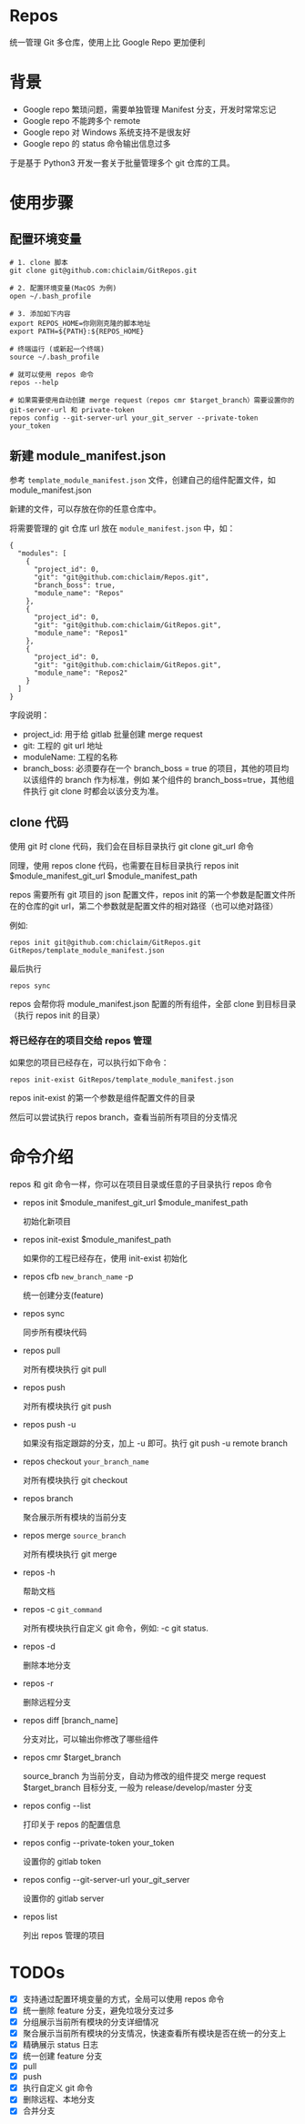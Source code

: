# Repos
统一管理 Git 多仓库，使用上比 Google Repo 更加便利

# 背景
- Google repo 繁琐问题，需要单独管理 Manifest 分支，开发时常常忘记
- Google repo 不能跨多个 remote
- Google repo 对 Windows 系统支持不是很友好
- Google repo 的 status 命令输出信息过多

于是基于 Python3 开发一套关于批量管理多个 git 仓库的工具。


# 使用步骤

## 配置环境变量

```
# 1. clone 脚本
git clone git@github.com:chiclaim/GitRepos.git

# 2. 配置环境变量(MacOS 为例)
open ~/.bash_profile

# 3. 添加如下内容
export REPOS_HOME=你刚刚克隆的脚本地址
export PATH=${PATH}:${REPOS_HOME}

# 终端运行 (或新起一个终端)
source ~/.bash_profile

# 就可以使用 repos 命令
repos --help

# 如果需要使用自动创建 merge request（repos cmr $target_branch）需要设置你的 git-server-url 和 private-token
repos config --git-server-url your_git_server --private-token your_token

```


## 新建 module_manifest.json

参考 `template_module_manifest.json` 文件，创建自己的组件配置文件，如 module_manifest.json

新建的文件，可以存放在你的任意仓库中。

将需要管理的 git 仓库 url 放在 `module_manifest.json` 中，如：

```
{
  "modules": [
    {
      "project_id": 0,
      "git": "git@github.com:chiclaim/Repos.git",
      "branch_boss": true,
      "module_name": "Repos"
    },
    {
      "project_id": 0,
      "git": "git@github.com:chiclaim/GitRepos.git",
      "module_name": "Repos1"
    },
    {
      "project_id": 0,
      "git": "git@github.com:chiclaim/GitRepos.git",
      "module_name": "Repos2"
    }
  ]
}
```

字段说明：

- project_id: 用于给 gitlab 批量创建 merge request
- git: 工程的 git url 地址
- moduleName: 工程的名称
- branch_boss: 必须要存在一个 branch_boss = true 的项目，其他的项目均以该组件的 branch 作为标准，例如 某个组件的 branch_boss=true，其他组件执行 git clone 时都会以该分支为准。


## clone 代码

使用 git 时 clone 代码，我们会在目标目录执行 git clone git_url 命令

同理，使用 repos clone 代码，也需要在目标目录执行 repos init $module_manifest_git_url $module_manifest_path

repos 需要所有 git 项目的 json 配置文件，repos init 的第一个参数是配置文件所在的仓库的git url，第二个参数就是配置文件的相对路径（也可以绝对路径）

例如:

```
repos init git@github.com:chiclaim/GitRepos.git GitRepos/template_module_manifest.json
```

最后执行

```
repos sync
```

repos 会帮你将 module_manifest.json 配置的所有组件，全部 clone 到目标目录（执行 repos init 的目录）

### 将已经存在的项目交给 repos 管理

如果您的项目已经存在，可以执行如下命令：

```
repos init-exist GitRepos/template_module_manifest.json
```

repos init-exist 的第一个参数是组件配置文件的目录

然后可以尝试执行 repos branch，查看当前所有项目的分支情况

# 命令介绍

repos 和 git 命令一样，你可以在项目目录或任意的子目录执行 repos 命令



- repos init $module_manifest_git_url $module_manifest_path

    初始化新项目

- repos init-exist $module_manifest_path

    如果你的工程已经存在，使用 init-exist 初始化

- repos cfb `new_branch_name` -p

    统一创建分支(feature)

- repos sync

    同步所有模块代码

- repos pull

    对所有模块执行 git pull

- repos push

    对所有模块执行 git push

- repos push -u

    如果没有指定跟踪的分支，加上 -u 即可。执行 git push -u remote branch

- repos checkout `your_branch_name`

    对所有模块执行 git checkout

- repos branch

    聚合展示所有模块的当前分支

- repos merge `source_branch`

    对所有模块执行 git merge

- repos -h

    帮助文档

- repos -c `git_command`

    对所有模块执行自定义 git 命令，例如: -c git status.

- repos -d

    删除本地分支

- repos -r

    删除远程分支

- repos diff [branch_name]

    分支对比，可以输出你修改了哪些组件

- repos cmr $target_branch

    source_branch 为当前分支，自动为修改的组件提交 merge request
    $target_branch 目标分支, 一般为 release/develop/master 分支

- repos config --list

    打印关于 repos 的配置信息

- repos config --private-token your_token

    设置你的 gitlab token

- repos config --git-server-url your_git_server

    设置你的 gitlab server

- repos list

    列出 repos 管理的项目

# TODOs
- [x] 支持通过配置环境变量的方式，全局可以使用 repos 命令
- [x] 统一删除 feature 分支，避免垃圾分支过多
- [x] 分组展示当前所有模块的分支详细情况
- [x] 聚合展示当前所有模块的分支情况，快速查看所有模块是否在统一的分支上
- [x] 精确展示 status 日志
- [x] 统一创建 feature 分支
- [x] pull
- [x] push
- [x] 执行自定义 git 命令
- [x] 删除远程、本地分支
- [x] 合并分支
